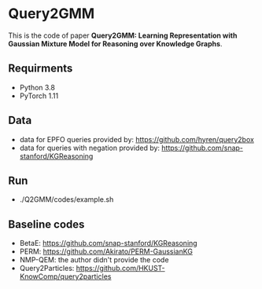 # Query2GMM
This is the code of paper **Query2GMM: Learning Representation with Gaussian Mixture Model for Reasoning over Knowledge Graphs**.

## Requirments
* Python 3.8
* PyTorch 1.11

## Data
* data for EPFO queries provided by: <https://github.com/hyren/query2box>
* data for queries with negation provided by: <https://github.com/snap-stanford/KGReasoning>

## Run
* ./Q2GMM/codes/example.sh

## Baseline codes
* BetaE: <https://github.com/snap-stanford/KGReasoning>
* PERM: <https://github.com/Akirato/PERM-GaussianKG>
* NMP-QEM: the author didn't provide the code
* Query2Particles: <https://github.com/HKUST-KnowComp/query2particles>
